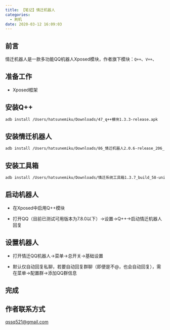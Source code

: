 ```yaml
---
title: 【笔记】情迁机器人
categories:
  - 刷机
date: 2020-03-12 16:09:03
---
```


## 前言

情迁机器人是一款多功能QQ机器人Xposed模块，作者旗下模块：`Q++`、`V++`、

<!-- more -->

## 准备工作

- Xposed框架

## 安装Q++

``` sh
adb install /Users/hatsunemiku/Downloads/47_q++模块1.3.3-release.apk 
```

## 安装情迁机器人

``` sh
adb install /Users/hatsunemiku/Downloads/86_情迁机器人2.0.6-release_206_xx.apk 
```

## 安装工具箱

``` sh
adb install /Users/hatsunemiku/Downloads/情迁系统工具箱1.3.7_build_58-universal-release_137_ji.apk
```

## 启动机器人

- 在Xposed中启用Q++模块

- 打开QQ（目前已测试可用版本为7.8.0以下）->设置->Q++->启动情迁机器人回复

## 设置机器人

- 打开情迁QQ机器人->菜单->总开关->基础设置

- 默认仅自动回复私聊，若要自动回复群聊（即便是不@，也会自动回复），需在菜单->配置群->添加QQ群信息

## 完成

## 作者联系方式

<qssq521@gmail.com>

